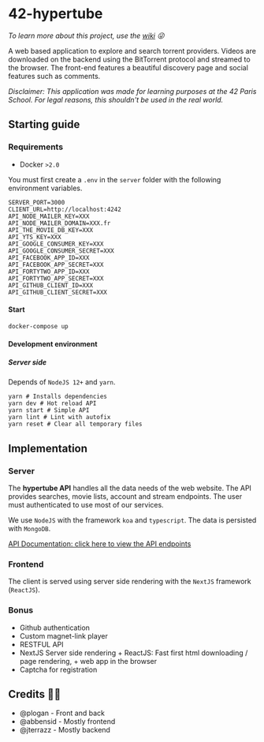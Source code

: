 # 42-hypertube

*To learn more about this project, use the [wiki](https://github.com/jterrazz/42-hypertube/wiki) 😜*

A web based application to explore and search torrent providers. Videos are downloaded on the backend using the BitTorrent protocol and streamed to the browser. The front-end features a beautiful discovery page and social features such as comments.

*Disclaimer: This application was made for learning purposes at the 42 Paris School. For legal reasons, this shouldn't be used in the real world.*

## Starting guide

### Requirements

- Docker `>2.0`

You must first create a `.env`  in the `server` folder with the following environment variables.

```dotnet
SERVER_PORT=3000
CLIENT_URL=http://localhost:4242
API_NODE_MAILER_KEY=XXX
API_NODE_MAILER_DOMAIN=XXX.fr
API_THE_MOVIE_DB_KEY=XXX
API_YTS_KEY=XXX
API_GOOGLE_CONSUMER_KEY=XXX
API_GOOGLE_CONSUMER_SECRET=XXX
API_FACEBOOK_APP_ID=XXX
API_FACEBOOK_APP_SECRET=XXX
API_FORTYTWO_APP_ID=XXX
API_FORTYTWO_APP_SECRET=XXX
API_GITHUB_CLIENT_ID=XXX
API_GITHUB_CLIENT_SECRET=XXX
```

#### Start

```bash
docker-compose up
```

#### Development environment

##### Server side

Depends of  `NodeJS 12+` and `yarn`.

```shell
yarn # Installs dependencies
yarn dev # Hot reload API
yarn start # Simple API
yarn lint # Lint with autofix
yarn reset # Clear all temporary files
```

## Implementation

### Server

The **hypertube API** handles all the data needs of the web website. The API provides searches, movie lists, account and stream endpoints. The user must authenticated to use most of our services.

We use `NodeJS` with the framework `koa` and `typescript`. The data is persisted with `MongoDB`.

[API Documentation: click here to view the API endpoints](https://documenter.getpostman.com/view/9049212/SVtVV8SF?version=latest#intro)

### Frontend

The client is served using server side rendering with the `NextJS` framework (`ReactJS`).

### Bonus
- Github authentication
- Custom magnet-link player
- RESTFUL API
- NextJS Server side rendering + ReactJS: Fast first html downloading / page rendering, + web app in the browser
- Captcha for registration

## Credits 👩‍💻

- @plogan - Front and back
- @abbensid - Mostly frontend
- @jterrazz - Mostly backend 
